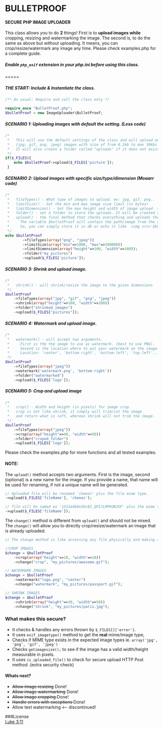 # BULLETPROOF
#### SECURE PHP IMAGE UPLOADER
This class allows you to do **2** things!
First is to **upload images while** cropping, resizing and watermarking the image.
The second is, to do the same as above but without uploading.
It means, you can crop/resize/watermark any image any time.
Please check examples.php for a complete guide.

##### **Enable** `php_exif` extension in your php.ini before using this class.
=====
##### THE START: Include & Instantiate the class.
````php
/** As usual: Require and call the class only */

require_once "BulletProof.php";
$bulletProof = new ImageUploader\BulletProof;
````

##### SCENARIO 1: Uploading images with default the setting. (Less code)
````php
/*
 *   This will use the default settings of the class and will upload only
 *   (jpg, gif, png, jpeg) images with size of from 0.1kb to max 30kbs
 *   It will also create a folder called "uploads" if it does not exist.
 */ 
if($_FILES){
    echo $bulletProof->upload($_FILES['picture']);
 }
````

##### SCENARIO 2: Upload images with specific size/type/dimension (Moaarr code)
````php
/*
 *   fileTypes() - What type of images to upload. ex: jpg, gif, png..
 *   limitSize() - Set the min and max image size limit (in bytes)
 *   limitDimension() - Set the max height and width of image upload  (in pixels)
 *   folder() - set a folder to store the uploads. It will be created automatically.
 *   upload() - the final method that checks everything and uploads the file.
 *     The variable $bulletProof will contain the path/image from the upload,
 *     So, you can simply store it in db or echo it like  <img src='$bulletProof' />;
 */
echo $bulletProof
        ->fileTypes(array("png", "jpeg"))
        ->limitSize(array("min"=>1000, "max"=>100000))
        ->limitDimension(array("height"=>100, "width"=>100));
        ->folder("my_pictures")
        ->upload($_FILES['picture']);
````

##### SCENARIO 3: Shrink and upload image.
````php
/*
 *   shrink() - will shrink/resize the image to the given dimensions
 */
$bulletProof
    ->fileTypes(array("jpg", "gif", "png", "jpeg"))
    ->shrink(array("height"=>100, "width"=>200))
    ->folder("shrinked_images")
    ->upload($_FILES["pictures"]);
````

##### SCENARIO 4: Watermark and upload image.
````php
/*
 *   watermark() - will accept two arguments.
 *     First is the the image to use as watermark. (best to use PNG).
 *     Second is the location where to put your watermark on the image.
 *     Location: 'center', 'bottom-right', 'bottom-left', 'top-left'...
 */
$bulletProof
    ->fileTypes(array("jpeg"))
    ->watermark('watermark.png', 'bottom-right'))
    ->folder("watermarked")
    ->upload($_FILES['logo']);
````


##### SCENARIO 5: Crop and upload image
````php
/*
 *   crop() - Width and height (in pixels) for image crop.
 *   crop is not like shrink, it simply will trim/cut the image
 *   and return what is left, whereas shrink will not trim the image.
 */
$bulletProof
    ->fileTypes(array("jpeg"))
    ->crop(array("height"=>40, "width"=>50))
    ->folder("croped_folder")
    ->upload($_FILES['logo']);
````

Please check the examples.php for more functions and all tested examples.


#### NOTE:
 The `upload()` method accepts two arguments. First is the image, second (optional) is a new name for the image.
 If you provide a name, that name will be used for renaming, if not a unique name will be generated.
````php
// Uploaded file will be renamed 'cheeez' plus the file mime type.
->upload($_FILES['fileName'], 'cheeez');

// file will be named ex '1531e4b0e3bc82_QPIJLMPKQNJGF' plus the mime type
->upload($_FILES['fileName']);
````

The `change()` method is different from `upload()` and should not be mixed.
The `change()` will allow you to directly crop/resize/watermark an image that is already uploaded.

```php
// The change method is like accessing any file physically and making change to it. 

//CROP IMAGES
$change = $bulletProof
 	->crop(array("height"=>10, "width"=>10))
 	->change("crop", "my_pictures/awesome.gif");

// WATERMARK IMAGES
$change = $bulletProof
 	->watermark("logo.png", "center")
 	->change("watermark", "my_pictures/passport.gif");

// SHRINK IMAGES
$change = $bulletProof
 	->shrink(array("height"=>30, "width"=>50))
 	->change("shrink", "my_pictures/paris.jpg");
````

### What makes this secure?
* It checks & handles any errors thrown by `$_FILES[]['error']`.
* It uses `exif_imagetype()` method to get the **real** mime/image type,
* Checks if MIME type exists in the expected image types ie. `array('jpg', 'png', 'gif', 'jpeg')`
* Checks `getimagesize();` to see if the image has a valid width/height measurable in pixels.
* It uses `is_uploaded_file()` to check for secure upload HTTP Post method .(extra security check)



#### Whats next?
* <del>Allow image resizing</del> Done!
* <del>Allow image watermarking</del> Done!
* <del> Allow image cropping </del> Done!
* <del> Handle errors with exceptions </del> Done!
* Allow text watermarking <-- discontinued!



###License  
[Luke 3:11](http://www.kingjamesbibleonline.org/Luke-3-11/)
